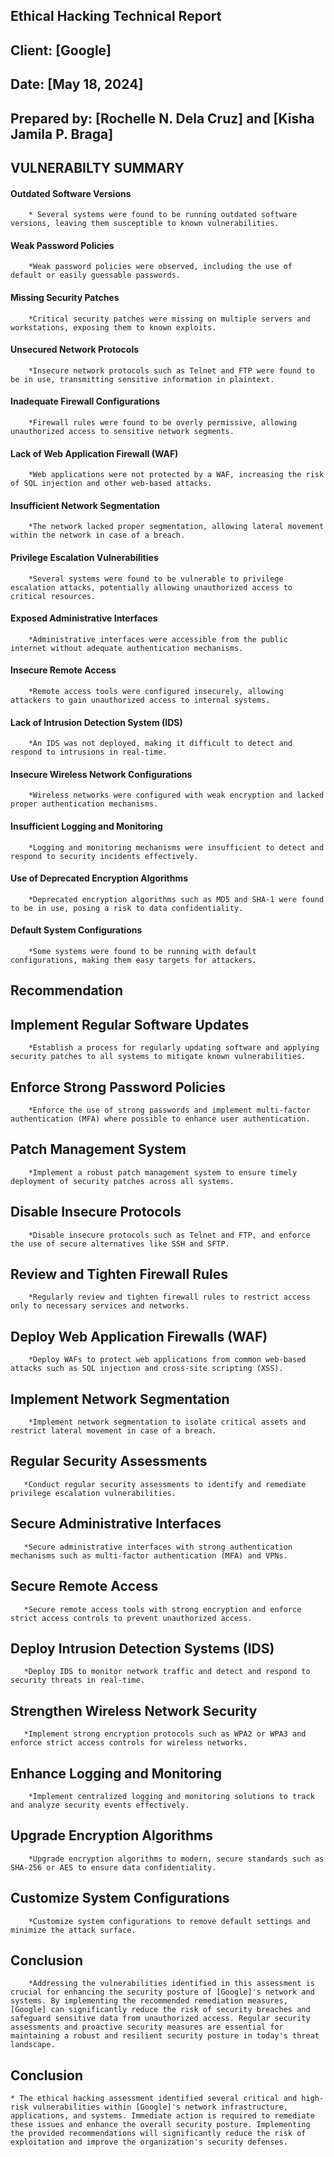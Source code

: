 ## Ethical Hacking Technical Report
## Client: [Google]
## Date: [May 18, 2024]
## Prepared by: [Rochelle N. Dela Cruz] and [Kisha Jamila P. Braga]


## VULNERABILTY SUMMARY

 #### Outdated Software Versions
 
        * Several systems were found to be running outdated software versions, leaving them susceptible to known vulnerabilities.
        
 #### Weak Password Policies
 
        *Weak password policies were observed, including the use of default or easily guessable passwords.
        
 #### Missing Security Patches
 
        *Critical security patches were missing on multiple servers and workstations, exposing them to known exploits.
        
 #### Unsecured Network Protocols
 
        *Insecure network protocols such as Telnet and FTP were found to be in use, transmitting sensitive information in plaintext.
        
 #### Inadequate Firewall Configurations
 
        *Firewall rules were found to be overly permissive, allowing unauthorized access to sensitive network segments.
        
 #### Lack of Web Application Firewall (WAF)
 
        *Web applications were not protected by a WAF, increasing the risk of SQL injection and other web-based attacks.
        
 #### Insufficient Network Segmentation
 
        *The network lacked proper segmentation, allowing lateral movement within the network in case of a breach.
        
 #### Privilege Escalation Vulnerabilities
 
        *Several systems were found to be vulnerable to privilege escalation attacks, potentially allowing unauthorized access to critical resources.
        
 #### Exposed Administrative Interfaces
 
        *Administrative interfaces were accessible from the public internet without adequate authentication mechanisms.
        
 #### Insecure Remote Access
 
        *Remote access tools were configured insecurely, allowing attackers to gain unauthorized access to internal systems.
        
 #### Lack of Intrusion Detection System (IDS)
 
        *An IDS was not deployed, making it difficult to detect and respond to intrusions in real-time.
        
 #### Insecure Wireless Network Configurations
 
        *Wireless networks were configured with weak encryption and lacked proper authentication mechanisms.
        
 #### Insufficient Logging and Monitoring
 
        *Logging and monitoring mechanisms were insufficient to detect and respond to security incidents effectively.
        
 #### Use of Deprecated Encryption Algorithms
 
        *Deprecated encryption algorithms such as MD5 and SHA-1 were found to be in use, posing a risk to data confidentiality.
        
 #### Default System Configurations
 
        *Some systems were found to be running with default configurations, making them easy targets for attackers.

 ## Recommendation ####

 ## Implement Regular Software Updates
 
        *Establish a process for regularly updating software and applying security patches to all systems to mitigate known vulnerabilities.
 ## Enforce Strong Password Policies
        
        *Enforce the use of strong passwords and implement multi-factor authentication (MFA) where possible to enhance user authentication.
        
 ## Patch Management System
 
        *Implement a robust patch management system to ensure timely deployment of security patches across all systems.
        
 ## Disable Insecure Protocols
 
        *Disable insecure protocols such as Telnet and FTP, and enforce the use of secure alternatives like SSH and SFTP.
        
 ## Review and Tighten Firewall Rules
 
        *Regularly review and tighten firewall rules to restrict access only to necessary services and networks.
        
 ## Deploy Web Application Firewalls (WAF)
 
        *Deploy WAFs to protect web applications from common web-based attacks such as SQL injection and cross-site scripting (XSS).
        
 ## Implement Network Segmentation
 
        *Implement network segmentation to isolate critical assets and restrict lateral movement in case of a breach.
        
 ## Regular Security Assessments
 
       *Conduct regular security assessments to identify and remediate privilege escalation vulnerabilities.
       
 ## Secure Administrative Interfaces
 
       *Secure administrative interfaces with strong authentication mechanisms such as multi-factor authentication (MFA) and VPNs.
       
 ## Secure Remote Access
 
       *Secure remote access tools with strong encryption and enforce strict access controls to prevent unauthorized access.
       
 ## Deploy Intrusion Detection Systems (IDS)
 
       *Deploy IDS to monitor network traffic and detect and respond to security threats in real-time.
       
 ## Strengthen Wireless Network Security
 
       *Implement strong encryption protocols such as WPA2 or WPA3 and enforce strict access controls for wireless networks.
       
 ## Enhance Logging and Monitoring
 
        *Implement centralized logging and monitoring solutions to track and analyze security events effectively.
        
 ## Upgrade Encryption Algorithms
 
        *Upgrade encryption algorithms to modern, secure standards such as SHA-256 or AES to ensure data confidentiality.
        
 ## Customize System Configurations
 
        *Customize system configurations to remove default settings and minimize the attack surface.


   ## Conclusion

        *Addressing the vulnerabilities identified in this assessment is crucial for enhancing the security posture of [Google]'s network and systems. By implementing the recommended remediation measures, [Google] can significantly reduce the risk of security breaches and safeguard sensitive data from unauthorized access. Regular security assessments and proactive security measures are essential for maintaining a robust and resilient security posture in today's threat landscape.























## Conclusion
    * The ethical hacking assessment identified several critical and high-risk vulnerabilities within [Google]'s network infrastructure, applications, and systems. Immediate action is required to remediate these issues and enhance the overall security posture. Implementing the provided recommendations will significantly reduce the risk of exploitation and improve the organization's security defenses.
